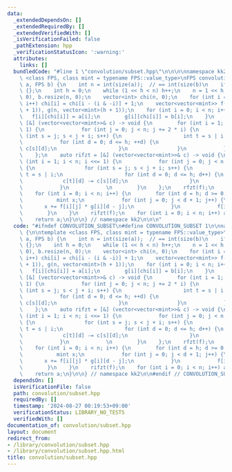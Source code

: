 ```yaml
---
data:
  _extendedDependsOn: []
  _extendedRequiredBy: []
  _extendedVerifiedWith: []
  _isVerificationFailed: false
  _pathExtension: hpp
  _verificationStatusIcon: ':warning:'
  attributes:
    links: []
  bundledCode: "#line 1 \"convolution/subset.hpp\"\n\n\n\nnamespace kk2 {\n\ntemplate\
    \ <class FPS, class mint = typename FPS::value_type>\nFPS convolution_subset(FPS&\
    \ a, FPS b) {\n    int n = int(size(a));  // == int(size(b)\n    if (!n) return\
    \ {};\n    int h = 0;\n    while (1 << h < n) h++;\n    n = 1 << h;\n    a.resize(n,\
    \ 0), b.resize(n, 0);\n    vector<int> chi(n, 0);\n    for (int i = 1; i < n;\
    \ i++) chi[i] = chi[i - (i & -i)] + 1;\n    vector<vector<mint>> f(n, vector<mint>(h\
    \ + 1)), g(n, vector<mint>(h + 1));\n    for (int i = 0; i < n; i++) {\n     \
    \   f[i][chi[i]] = a[i];\n        g[i][chi[i]] = b[i];\n    }\n    auto rfzt =\
    \ [&] (vector<vector<mint>>& c) -> void {\n        for (int i = 1; i < n; i <<=\
    \ 1) {\n            for (int j = 0; j < n; j += 2 * i) {\n                for\
    \ (int s = j; s < j + i; s++) {\n                    int t = s | i;\n        \
    \            for (int d = 0; d <= h; ++d) {\n                        c[t][d] +=\
    \ c[s][d];\n                    }\n                }\n            }\n        }\n\
    \    };\n    auto rifzt = [&] (vector<vector<mint>>& c) -> void {\n        for\
    \ (int i = 1; i < n; i <<= 1) {\n            for (int j = 0; j < n; j += 2 * i)\
    \ {\n                for (int s = j; s < j + i; s++) {\n                    int\
    \ t = s | i;\n                    for (int d = 0; d <= h; d++) {\n           \
    \             c[t][d] -= c[s][d];\n                    }\n                }\n\
    \            }\n            \n        }\n    };\n    rfzt(f);\n    rfzt(g);\n\
    \    for (int i = 0; i < n; i++) {\n        for (int d = h; d >= 0; d--) {\n \
    \           mint x;\n            for (int j = 0; j < d + 1; j++) {\n         \
    \       x += f[i][j] * g[i][d - j];\n            }\n            f[i][d] = x;\n\
    \        }\n    }\n    rifzt(f);\n    for (int i = 0; i < n; i++) a[i] = f[i][chi[i]];\n\
    \    return a;\n}\n\n} // namespace kk2\n\n\n"
  code: "#ifndef CONVOLUTION_SUBSET\n#define CONVOLUTION_SUBSET 1\n\nnamespace kk2\
    \ {\n\ntemplate <class FPS, class mint = typename FPS::value_type>\nFPS convolution_subset(FPS&\
    \ a, FPS b) {\n    int n = int(size(a));  // == int(size(b)\n    if (!n) return\
    \ {};\n    int h = 0;\n    while (1 << h < n) h++;\n    n = 1 << h;\n    a.resize(n,\
    \ 0), b.resize(n, 0);\n    vector<int> chi(n, 0);\n    for (int i = 1; i < n;\
    \ i++) chi[i] = chi[i - (i & -i)] + 1;\n    vector<vector<mint>> f(n, vector<mint>(h\
    \ + 1)), g(n, vector<mint>(h + 1));\n    for (int i = 0; i < n; i++) {\n     \
    \   f[i][chi[i]] = a[i];\n        g[i][chi[i]] = b[i];\n    }\n    auto rfzt =\
    \ [&] (vector<vector<mint>>& c) -> void {\n        for (int i = 1; i < n; i <<=\
    \ 1) {\n            for (int j = 0; j < n; j += 2 * i) {\n                for\
    \ (int s = j; s < j + i; s++) {\n                    int t = s | i;\n        \
    \            for (int d = 0; d <= h; ++d) {\n                        c[t][d] +=\
    \ c[s][d];\n                    }\n                }\n            }\n        }\n\
    \    };\n    auto rifzt = [&] (vector<vector<mint>>& c) -> void {\n        for\
    \ (int i = 1; i < n; i <<= 1) {\n            for (int j = 0; j < n; j += 2 * i)\
    \ {\n                for (int s = j; s < j + i; s++) {\n                    int\
    \ t = s | i;\n                    for (int d = 0; d <= h; d++) {\n           \
    \             c[t][d] -= c[s][d];\n                    }\n                }\n\
    \            }\n            \n        }\n    };\n    rfzt(f);\n    rfzt(g);\n\
    \    for (int i = 0; i < n; i++) {\n        for (int d = h; d >= 0; d--) {\n \
    \           mint x;\n            for (int j = 0; j < d + 1; j++) {\n         \
    \       x += f[i][j] * g[i][d - j];\n            }\n            f[i][d] = x;\n\
    \        }\n    }\n    rifzt(f);\n    for (int i = 0; i < n; i++) a[i] = f[i][chi[i]];\n\
    \    return a;\n}\n\n} // namespace kk2\n\n#endif // CONVOLUTION_SUBSET\n"
  dependsOn: []
  isVerificationFile: false
  path: convolution/subset.hpp
  requiredBy: []
  timestamp: '2024-08-27 00:19:53+09:00'
  verificationStatus: LIBRARY_NO_TESTS
  verifiedWith: []
documentation_of: convolution/subset.hpp
layout: document
redirect_from:
- /library/convolution/subset.hpp
- /library/convolution/subset.hpp.html
title: convolution/subset.hpp
---
```

